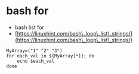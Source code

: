 # bash for

* bash list for
* [https://linuxhint.com/bash\_loop\_list\_strings/](https://linuxhint.com/bash\_loop\_list\_strings/)

```
MyArray=("1" "2" "3")
for each_val in ${MyArray[*]}; do
    echo $each_val
done
```
